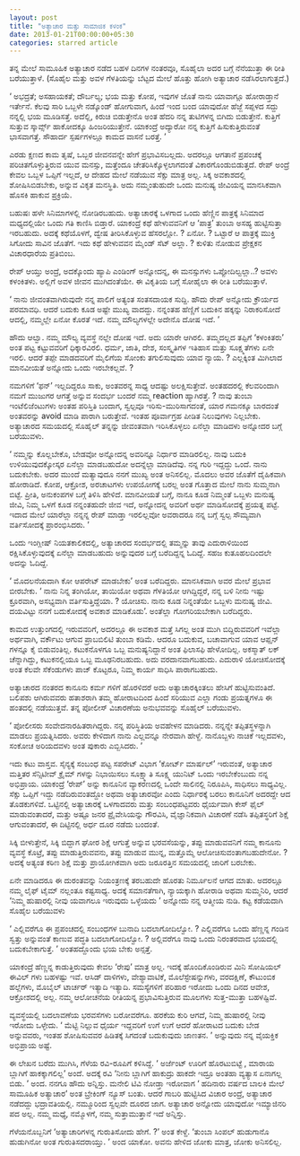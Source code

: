 ```yaml
---
layout: post
title: "ಅತ್ಯಾಚಾರ ಮತ್ತು ಸಾಮಾಜಿಕ ಕಳಂಕ"
date: 2013-01-21T00:00:00+05:30
categories: starred article
---
```

ತನ್ನ ಮೇಲೆ ಸಾಮೂಹಿಕ ಅತ್ಯಾಚಾರ ನಡೆದ ಬಹಳ ದಿನಗಳ ನಂತರವೂ, ಸೊಹೈಲಾ ಅದರ ಬಗ್ಗೆ
ನೆನೆಯುತ್ತಾ ಈ ರೀತಿ ಬರೆಯುತ್ತಾಳೆ. (ಸೊಹೈಲ ಮತ್ತು ಅವಳ ಗೆಳತಿಯನ್ನು ಬೆಟ್ಟದ ಮೇಲೆ
ಹೊತ್ತು ಹೋಗಿ ಅತ್ಯಾಚಾರ ನಡೆಸಿರಲಾಗುತ್ತದೆ.)

‘ ಅಭದ್ರತೆ; ಅಸಹಾಯಕತೆ; ದೌರ್ಬಲ್ಯ; ಭಯ ಮತ್ತು ಕೋಪ, ಇವುಗಳ ಜೊತೆ ನಾನು ಯಾವಾಗ್ಲೂ
ಹೋರಾಡ್ತಾನೆ ಇರ್ತೇನೆ. ಕೆಲವು ಸಾರಿ ಒಬ್ಬಳೇ ನಡ್ಕೊಂಡ್ ಹೋಗುವಾಗ, ಹಿಂದೆ ಇಂದ ಬಂದ
ಯಾವುದೋ ಹೆಜ್ಜೆ ಸಪ್ಪಳದ ಸದ್ದು ನನ್ನಲ್ಲಿ ಭಯ ಮೂಡಿಸತ್ತೆ. ಅದೆಲ್ಲಿ, ಕಿರುಚಿ
ಬಿಡುತ್ತೇನೊ ಅಂತ ಹೆದರಿ ನನ್ನ ತುಟಿಗಳನ್ನ ಬಿಗಿದು ಬಿಡುತ್ತೇನೆ. ಕುತ್ತಿಗೆ ಸುತ್ತುವ
ಸ್ಕಾರ್ವ್ಸ್ ಹಾಕೋದಕ್ಕೂ ಹಿಂಜರಿಯುತ್ತೇನೆ. ಯಾಕಂದ್ರೆ ಅದ್ಯಾರೋ ನನ್ನ ಕುತ್ತಿಗೆ
ಹಿಸುಕುತ್ತಿರುವಂತೆ ಭಾಸವಾಗತ್ತೆ. ಸೌಹಾರ್ದ ಸ್ಪರ್ಷಗಳಲ್ಲೂ ಕಾಮದ ವಾಸನೆ ಬರತ್ತೆ. ’
<!--more-->
ಎರಡು ಕ್ಷಣದ ಕಾಮ ತೃಷೆ, ಒಬ್ಬರ ಜೀವನವನ್ನೇ ಹೇಗೆ ಪ್ರಭಾವಿಸಬಲ್ಲದು. ಅದರಲ್ಲೂ ಆಗತಾನೆ
ಪ್ರಪಂಚಕ್ಕೆ ಪರಿಚಿತಗೊಳ್ಳುತ್ತಿರುವ ಯುವ ಮನಸ್ಸು, ಮತ್ತೆಂದೂ
ಚೇತರಿಸಿಕ್ಕೊಳ್ಳಲಾಗದಂತೆ ವಿಕಾರಗೊಂಡುಬಿಡುತ್ತದೆ. ರೇಪ್ ಅಂದ್ರೆ ಕೇವಲ ಒಬ್ಬಳ
ಒಪ್ಪಿಗೆ ಇಲ್ಲದೆ, ಆ ದೇಹದ ಮೇಲೆ ನಡೆಯುವ ಸೆಕ್ಸು ಮಾತ್ರ ಅಲ್ಲ. ಸಿಕ್ಕ ಅವಕಾಶದಲ್ಲಿ
ಶೋಷಿಸಿಬಿಡಬೇಕು, ಅನ್ನುವ ವಿಕೃತ ಮನಸ್ಥಿತಿ. ಅದು ನಮ್ಮಂತುಹುದೇ ಒಂದು ಮನುಷ್ಯ
ಜೀವಿಯನ್ನ ಮಾನಸಿಕವಾಗಿ ಹೊಸಕಿ ಹಾಕುವ ಪ್ರಕ್ರಿಯೆ.

ಬಹುಷಃ ಹಳೇ ಸಿನಿಮಾಗಳಲ್ಲಿ ನೋಡಿರಬಹುದು. ಅತ್ಯಾಚಾರಕ್ಕೆ ಒಳಗಾದ ಒಂದು ಹೆಣ್ಣಿನ
ಪಾತ್ರಕ್ಕೆ ಸಿನಿಮಾದ ಮಧ್ಯದಲ್ಲಿಯೇ ಒಂದು ಗತಿ ಕಾಣಿಸಿ ಬಿಡ್ತಾರೆ. ಯಾಕಂದ್ರೆ ಕಥೆ
ಹೇಳುವವನಿಗೆ ಆ ‘ಪಾತ್ರ’ ತುಂಬಾ ಅಸಹ್ಯ ಹುಟ್ಟಿಸುತ್ತಾ ಇರಬಹುದು. ಅದಕ್ಕೆ ಕಥೆಯೊಳಗೆ,
ದ್ವೇಷ ತೀರಿಸಿಕೊಳ್ಳುವ ಹೆಸರಲ್ಲೋ. ? ಏನೋ. ? ಒಟ್ಟಾರೆ ಆ ಪಾತ್ರಕ್ಕೆ ಮುಕ್ತಿ ಸಿಗೋದು
ಸಾವಿನ ಜೊತೆಗೆ. ಇದು ಕಥೆ ಹೇಳುವವನ ಮೈಂಡ್ ಸೆಟ್ ಅಲ್ಲಾ. ? ಕುಳಿತು ನೋಡುವ ಪ್ರೇಕ್ಷಕನ
ವಿಚಾರಧಾರೆಯ ಪ್ರತಿಬಿಂಬ.

ರೇಪ್ ಆಯ್ತು ಅಂದ್ರೆ, ಅದಕ್ಕೊಂದು ಹ್ಯಾಪಿ ಎಂಡಿಂಗ್ ಅನ್ನೋದನ್ನ, ಈ ಮನಸ್ಸುಗಳು
ಒಪ್ಪೋದಿಲ್ವಲ್ಲಾ..? ಅವಳು ಕಳಂಕಿತಳು. ಅಲ್ಲಿಗೆ ಅವಳ ಜೀವನ ಮುಗಿದಂತೆಯೇ. ಈ ವಿಕೃತಿಯ
ಬಗ್ಗೆ ಸೋಹೈಲಾ ಈ ರೀತಿ ಬರೆಯುತ್ತಾಳೆ.

‘ ನಾನು ಜೀವಂತವಾಗಿರುವುದೇ ನನ್ನ ಪಾಲಿಗೆ ಅತ್ಯಂತ ಸಂತಸದಾಯಕ ಸುದ್ದಿ. ಹೌದು ರೇಪ್
ಅನ್ನೋದು ಕ್ರೌರ್ಯದ ಪರಮಾವಧಿ. ಆದರೆ ಬದುಕು ಕೂಡ ಅಷ್ಟೇ ಮುಖ್ಯ ವಾದದ್ದು. ನನ್ನಂತಹ
ಹೆಣ್ಣಿಗೆ ಬದುಕಿನ ಹಕ್ಕನ್ನು ನಿರಾಕರಿಸೋದೆ ಆದಲ್ಲಿ, ನಮ್ಮಲ್ಲೇ ಏನೋ ಕೊರತೆ ಇದೆ.
ನಮ್ಮ ಮೌಲ್ಯಗಳಲ್ಲೇ ಅದೇನೊ ದೋಷ ಇದೆ. ’

ಹೌದು ಆಲ್ವಾ. ನಮ್ಮ ಮೌಲ್ಯ ವ್ಯವಸ್ಥೆ ನಲ್ಲೇ ದೋಷ ಇದೆ. ಅದು ಯಾರೇ ಆಗಿರಲಿ.
ತಮ್ಮದಲ್ಲದ ತಪ್ಪಿಗೆ ‘ಕಳಂಕಿತರು’ ಅಂತ ಪಟ್ಟ ಕಟ್ಟುವವರಿಗೆ ಧಿಕ್ಕಾರವಿರಲಿ. ಧರ್ಮ,
ಜಾತಿ, ದೇಶ, ಸಂಸ್ಕೃತಿಗಳ ಇತಿಹಾಸ ಮತ್ತು ಸೂಕ್ಷ್ಮತೆಗಳು ಏನೇ ಇರಲಿ. ಆದರೆ ತಪ್ಪೇ
ಮಾಡದವರಿಗೆ ಮೈಲಿಗೆಯ ಸೋಂಕು ತಗುಲಿಸುವುದು ಯಾವ ನ್ಯಾಯ. ? ಎಲ್ಲಕ್ಕಿಂತ ಮಿಗಿಲಾದ
ಮಾನವೀಯತೆ ಅನ್ನೋದು ಒಂದು ಇರಬೇಕಲ್ಲವೆ. ?

ನಮಗಳಿಗೆ ‘ಫನ್’ ಇಲ್ಲದಿದ್ದರೂ ಸಾಕು, ಅಂತವರನ್ನ ಸಾಧ್ಯ ಆದಷ್ಟು ಅಲಕ್ಷಿಸುತ್ತೇವೆ.
ಅಂತಹದರಲ್ಲಿ ಕೆಲವರಿಂದಾಗಿ ನಮಗೆ ಮುಜುಗರ ಆಗತ್ತೆ ಅನ್ನುವ ಸಂದರ್ಭ ಬಂದರೆ ನಮ್ಮ
reaction ಹ್ಯಾಗಿರತ್ತೆ. ? ನಾವು ತುಂಬಾ ಇಂಟೆಲಿಜೆಂಟುಗಳು ಅಂತಹ ಪರಿಸ್ತಿತಿ ಬಂದಾಗ,
ಸ್ವಲ್ಪವೂ ಇರಿಸು-ಮುರಿಸಾಗದಂತೆ, ಯಾರ ಗಮನಕ್ಕೂ ಬಾರದಂತೆ ಅಂತವರನ್ನು avoid ಮಾಡಿ
ಪಾರಾಗಿ ಬರುತ್ತೇವೆ. ಇಂತಹ ಪೂರ್ವಾಗ್ರಹ ಪೀಡಿತ ನಿಲುವುಗಳು ನಿಲ್ಲಬೇಕು. ಅತ್ಯಾಚಾರದ
ಸಮಯದಲ್ಲಿ ಸೊಹೈಲ್ ತನ್ನನ್ನು ಜೀವಂತವಾಗಿ ಇರಿಸಿಕೊಳ್ಳಲು ಏನೆಲ್ಲಾ ಮಾಡಿದಳು ಅನ್ನೋದರ
ಬಗ್ಗೆ ಬರೆಯುವಳು.

‘ ನಮ್ಮನ್ನು ಕೊಲ್ಲಬೇಕೊ, ಬೇಡವೋ ಅನ್ನೋದನ್ನ ಅವರಿನ್ನೂ ನಿರ್ಧಾರ ಮಾಡಿರಲಿಲ್ಲ. ನಾವು
ಬದುಕಿ ಉಳಿಯುವುದಕ್ಕೋಸ್ಕರ ಏನೆಲ್ಲಾ ಮಾಡಬಹುದೋ ಅದನ್ನೆಲ್ಲಾ ಮಾಡಿದೆವು. ನನ್ನ ಗುರಿ
ಇದ್ದದ್ದು ಒಂದೆ. ನಾನು ಬದುಕಬೇಕು. ಅದರ ಮುಂದೆ ಮತ್ಯಾವುದೂ ನನಗೆ ಮುಖ್ಯ ಅಂತ
ಅನಿಸಲಿಲ್ಲ. ಮೊದಲು ಅವರ ಜೊತೆಗೆ ದೈಹಿಕವಾಗಿ ಹೋರಾಡಿದೆ. ಕೋಪ, ಆಕ್ರೋಶ, ಅರಚಾಟಗಳು
ಉಪಯೋಗಕ್ಕೆ ಬರಲ್ಲ ಅಂತ ಗೊತ್ತಾದ ಮೇಲೆ ನಾನು ಸುಮ್ಮನಾಗಿ ಬಿಟ್ಟೆ. ಪ್ರೀತಿ, ಅನುಕಂಪಗಳ
ಬಗ್ಗೆ ತಿಳಿಸಿ ಹೇಳಿದೆ. ಮಾನವೀಯತೆ ಬಗ್ಗೆ, ನಾನೂ ಕೂಡ ನಿಮ್ಮಂತೆ ಒಬ್ಬಳು ಮನುಷ್ಯ
ಜೀವಿ, ನಿಮ್ಮ ಒಳಗೆ ಕೂಡ ನನ್ನಂತಹುದೇ ಜೀವ ಇದೆ, ಅನ್ನೋದನ್ನ ಅವರಿಗೆ ಅರ್ಥ
ಮಾಡಿಸೋದಕ್ಕೆ ಪ್ರಯತ್ನ ಪಟ್ಟೆ. ಇದಾದ ಮೇಲೆ ಯಾರೆಲ್ಲಾ ನನ್ನನ್ನ ರೇಪ್ ಮಾಡ್ತಾ
ಇರಲಿಲ್ಲವೋ ಅವರಾದರೂ ನನ್ನ ಬಗ್ಗೆ ಸ್ವಲ್ಪ ಸೌಮ್ಯವಾಗಿ ವರ್ತಿಸೋದಕ್ಕೆ
ಪ್ರಾರಂಭಿಸಿದರು. ’

ಒಂದು ಇಂಗ್ಲೀಷ್ ನಿಯತಕಾಲಿಕದಲ್ಲಿ, ಅತ್ಯಾಚಾರದ ಸಂದರ್ಭದಲ್ಲಿ ತಮ್ಮನ್ನು ತಾವು
ಎದುರಾಳಿಯಿಂದ ರಕ್ಷಿಸಿಕೊಳ್ಳುವುದಕ್ಕೆ ಏನೆಲ್ಲಾ ಮಾಡಬಹುದು ಅನ್ನುವುದರ ಬಗ್ಗೆ
ಬರೆದಿದ್ದನ್ನ ಓದಿದ್ದೆ. ಸಹಜ ಕುತೂಹಲದಿಂದಲೇ ಅದನ್ನು ಓದಿದ್ದೆ.

‘ ಮೊದಲನೆಯದಾಗಿ ಕೋ ಆಪರೇಟ್ ಮಾಡಬೇಕು’ ಅಂತ ಬರೆದಿದ್ದರು. ಮಾನಸಿಕವಾಗಿ ಅವರ ಮೇಲೆ
ಪ್ರಭಾವ ಬೀರಬೇಕು. ‘ ನಾನು ನಿನ್ನ ತಂಗಿಯೋ, ತಾಯಿಯೋ ಅಥವಾ ಗೆಳತಿಯೋ ಆಗಿದ್ದಿದ್ದರೆ,
ನನ್ನ ಬಳಿ ನೀನು ಇಷ್ಟು ಕ್ರೂರವಾಗಿ, ಅಸಭ್ಯವಾಗಿ ವರ್ತಿಸುತ್ತಿದ್ದೆಯಾ. ? ಯೋಚಿಸು.
ನಾನು ಕೂಡ ನಿನ್ನಂತೆಯೇ ಒಬ್ಬಳು ಮನುಷ್ಯ ಜೀವಿ. ದಯವಿಟ್ಟು ನನಗೆ ಬದುಕೋದಕ್ಕೆ ಅವಕಾಶ
ಮಾಡಿಕೊಡು’. ಅಂತೆಲ್ಲಾ ಗೋಗರಿಯಬೇಕಾಗಿ ಬರೆದಿದ್ದರು.

ಕಾಮದ ಉತ್ತುಂಗದಲ್ಲಿ ಇರುವವರಿಗೆ, ಅದರಲ್ಲೂ ಈ ಅವಕಾಶ ಮತ್ತೆ ಸಿಗಲ್ಲ ಅಂತ ಮುಗಿ
ಬಿದ್ದಿರುವವರಿಗೆ ಇವೆಲ್ಲಾ ಅರ್ಥವಾಗಿ, ವರ್ಕೌಟು ಆಗುವ ಪ್ರಾಬಬಿಲಿಟಿ ತುಂಬಾ ಕಡಿಮೆ.
ಆದರೂ ಬದುಕುವ, ಬಚಾವಾಗುವ ಯಾವ ಆಪ್ಷನ್ ಗಳನ್ನೂ ಕೈ ಬಿಡುವಂತಿಲ್ಲ. ಕಟುಕನೊಳಗೂ ಒಬ್ಬ
ಮನುಷ್ಯನಿದ್ದಾನೆ ಅಂತ ಫಿಲಾಸಫಿ ಹೇಳೋದಿಲ್ಲ. ಅಕಸ್ಮಾತ್ ಲಕ್ ಚೆನ್ನಾಗಿದ್ದು,
ಕಟುಕನಲ್ಲಿಯೂ ಒಬ್ಬ ಮೂಢನಿರಬಹುದು. ಅದು ವರದಾನವಾಗಬಹುದು. ಎದುರಾಳಿ ಯೋಚಿಸೋದಕ್ಕೆ ಅಂತ
ಕೆಲವೇ ಸೆಕೆಂಡುಗಳು ಪಾಜ್ ಕೊಟ್ಟರೂ, ನಿಮ್ಮ ಕಾರ್ಯ ಸಾಧಿಸಿ ಪಾರಾಗಬಹುದು.

ಅತ್ಯಾಚಾರದ ನಂತರದ ಕಾನೂನು ಕರ್ಮ ಗಳಿಗೆ ಹೊರಳಿದರೆ ಅದು ಅತ್ಯಾಚಾರಕ್ಕಿಂತಲು ಹೇಸಿಗೆ
ಹುಟ್ಟಿಸುವಂತಿದೆ. ಬಲಿಪಶು ಆಗಿರುವವರು ಹತಾಶರಾಗಿ ತಮ್ಮ ಹೋರಾಟದಿಂದ ಹಿಂದೆ ಸರಿಯುವ
ಎಲ್ಲಾ ಗಂಡು ಪ್ರಯತ್ನಗಳೂ ಈ ಹಂತದಲ್ಲಿ ನಡೆಯುತ್ತವೆ. ತನ್ನ ಪೋಲೀಸ್ ವಿಚಾರಣೆಯ
ಅನುಭವವನ್ನು ಸೊಹೈಲ್ ಬರೆಯುವಳು.

‘ ಪೋಲೀಸರು ಸಂವೇದನಾರಹಿತರಾಗಿದ್ದರು. ನನ್ನ ಪರಿಸ್ಥಿತಿಯ ಅವಹೇಳನ ಮಾಡಿದರು. ನನ್ನನ್ನೇ
ತಪ್ಪಿತಸ್ಥಳನ್ನಾಗಿ ಮಾಡಲು ಪ್ರಯತ್ನಿಸಿದರು. ಅವರು ಕೇಳಿದಾಗ ನಾನು ಎಲ್ಲವನ್ನೂ
ನೇರವಾಗಿ ಹೇಳ್ದೆ. ನಾನೊಬ್ಬಳು ನಾಚಿಕೆ ಇಲ್ಲದವಳು, ಸಂಕೋಚ ಅರಿಯದವಳು ಅಂತ ಪುಕಾರು
ಎಬ್ಬಿಸಿದರು. ’

ಇದು ಕಟು ವಾಸ್ತವ. ಸೈನ್ಯಕ್ಕೆ ಸಂಬಂಧ ಪಟ್ಟ ಸಪರೇಟ್ ವಿಭಾಗ ‘ಕೋರ್ಟ್ ಮಾರ್ಷಲ್’
ಇರುವಂತೆ, ಅತ್ಯಾಚಾರ ಮತ್ತಿತರ ಸೆನ್ಸಿಟೀವ್ ಕ್ರೈಮ್ ಗಳನ್ನು ನಿಭಾಯಿಸಲು ಸೂಕ್ಷ್ಮಾತಿ
ಸೂಕ್ಷ್ಮ ಯುನಿಟ್ ಒಂದು ಇರಬೇಕೆಂಬುದು ನನ್ನ ಅಭಿಪ್ರಾಯ. ಯಾಕಂದ್ರೆ ‘ರೇಪ್’ ಅನ್ನು
ಕಾನೂನಿನ ವ್ಯಾಕರಣದಲ್ಲಿ ಒಂದೇ ಸಾಲಿನಲ್ಲಿ ನಿರೂಪಿಸಿ, ಸಾಧಿಸಲು ಸಾಧ್ಯವಿಲ್ಲ. ಸೆಕ್ಸು
ಒಪ್ಪಿಗೆ ಇದ್ದು ನಡೆದಿರುವಂತದ್ದೋ ಅಥವಾ ಅತ್ಯಾಚಾರವೋ ಎಂದು ನಿರ್ಧಾರಕ್ಕೆ ಬರಲು
ಕಾನೂನಿಗೆ ಅದರದ್ದೇ ಆದ ತೊಡಕುಗಳಿವೆ. ಒಟ್ಟಿನಲ್ಲಿ ಅತ್ಯಾಚಾರಕ್ಕೆ ಒಳಗಾದವರು ಮತ್ತು
ಸಂಬಂಧಪಟ್ಟವರು ಧೈರ್ಯವಾಗಿ ಕೇಸ್ ಫೈಲ್ ಮಾಡುವಂತಾದರೆ, ಮತ್ತು ಅಷ್ಟೂ ಜನರ
ಪ್ರೈವೇಸಿಯನ್ನು ಗೌರವಿಸಿ, ವೈಜ್ಞಾನಿಕವಾಗಿ ವಿಚಾರಣೆ ನಡೆಸಿ ತಪ್ಪಿತಸ್ಥರಿಗೆ ಶಿಕ್ಷೆ
ಆಗುವಂತಾದರೆ, ಈ ದಿಟ್ಟಿನಲ್ಲಿ ಅರ್ಧ ದೂರ ನಡೆದು ಬಂದಂತೆ.

ಸಿಕ್ಕಿ ಬೀಳುತ್ತೇನೆ, ಸಿಕ್ಕಿ ಬಿದ್ದಾಗ ಘೋರ ಶಿಕ್ಷೆ ಆಗುತ್ತೆ ಅನ್ನುವ ಭರವಸೆಯನ್ನು,
ತಪ್ಪು ಮಾಡುವವನಿಗೆ ನಮ್ಮ ಕಾನೂನು ವ್ಯವಸ್ಥೆ ಕೊಟ್ರೆ, ತಪ್ಪು ಮಾಡುತ್ತಿರುವವನು,
ತಪ್ಪು ಮಾಡುವ ಮುನ್ನ, ಮತ್ತೊಮ್ಮೆ ಆಲೋಚಿಸುವಂತಾಗಬಹುದೇನೋ. ? ಅದಕ್ಕೆ ಅತ್ಯಂತ ಕಠಿಣ
ಶಿಕ್ಷೆ ಮತ್ತು ಪ್ರಾಯೋಗಿಕವಾಗಿ ಅದು ಜರೂರತ್ತಿನ ಸಮಯದಲ್ಲಿ ಜಾರಿಗೆ ಬರಬೇಕು.

ಏನೇ ಮಾಡಿದರೂ ಈ ದುರಂತವನ್ನು ನಿಯಂತ್ರಣಕ್ಕೆ ತರಬಹುದೇ ಹೊರತು ನಿರ್ಮೂಲನೆ ಆಗದ ಮಾತು.
ಅದರಲ್ಲೂ ನಮ್ಮ ಲೈಫ್ ಟೈಮ್ ನಲ್ಲಂತೂ ಕಷ್ಟಸಾಧ್ಯ. ಅದಕ್ಕೆ ಸಮಾನತೆಗಾಗಿ, ನ್ಯಾಯಕ್ಕಾಗಿ
ಹೋರಾಡಿ ಅಥವಾ ಸುಮ್ಮನಿರಿ, ಆದರೆ ‘ನಿಮ್ಮ ಹುಷಾರಲ್ಲಿ ನೀವು ಯವಾಗಲೂ ಇರುವುದು
ಒಳ್ಳೆಯದು ’ ಅನ್ನೋದು ನನ್ನ ಆತ್ಮೀಯ ನುಡಿ. ಕಟ್ಟ ಕಡೆಯದಾಗಿ ಸೊಹೈಲ ಬರೆಯುವಳು

‘ ಎಲ್ಲಿವರೆಗೂ ಈ ಪ್ರಪಂಚದಲ್ಲಿ ಸಂಬಂಧಗಳ ಬುನಾದಿ ಬದಲಾಗೋದಿಲ್ವೋ. ? ಎಲ್ಲಿವರೆಗೂ
ಒಂದು ಹೆಣ್ಣನ್ನ ಗಂಡಿನ ಸ್ವತ್ತು ಅನ್ನುವಂತೆ ಕಾಣುವ ಪದ್ಧತಿ ಬದಲಾಗೋದಿಲ್ವೋ. ?
ಅಲ್ಲಿವರೆಗೂ ನಾವು ಒಂದು ನಿರಂತರವಾದ ಭಯದಲ್ಲಿ ಬದುಕಬೇಕಾಗುತ್ತೆ. ’ ಅಂತಹದ್ದೊಂದು ಭಯ
ಬೇಕು ಅನ್ಸತ್ತೆ.

ಯಾಕಂದ್ರೆ ಹೆಣ್ಣನ್ನ ಕಾಡುತ್ತಿರುವುದು ಕೇವಲ ‘ರೇಪು’ ಮಾತ್ರ ಅಲ್ಲ. ಇದಕ್ಕೆ
ಹೊಂದಿಕೊಂಡಿರುವ ಮಿನಿ ಸೋಷಿಯಲ್ ಈವಿಲ್ ಗಳು ಬಹಳಷ್ಟು ಇವೆ. ಆಸಿಡ್ ದಾಳಿಗಳು,
ವೇಶ್ಯಾವಾಟಿಕೆ, ಮೊಲೆಸ್ಟೇಷನ್ನುಗಳು, ವರದಕ್ಷಿಣೆ, ಕೌಟುಂಬಿಕ ಹಲ್ಲೆಗಳು, ಮೊಬೈಲ್
ಟಾರ್ಚರ್ ಇತ್ಯಾದಿ ಇತ್ಯಾದಿ. ಸಮಸ್ಯೆಗಳಿಗೆ ಪರಿಹಾರ ಇರೋದು ಒಂದು ದಿನದ ಆವೇಶ,
ಆಕ್ರೋಶದಲ್ಲಿ ಅಲ್ಲ. ನಮ್ಮ ಆಲೋಚನೆಯ ರೀತಿಯನ್ನ ಪ್ರಭಾವಿಸುತ್ತಿರುವ ಮೂಲಗಳು
ಸುತ್ತ-ಮುತ್ತಾ ಬಹಳಷ್ಟಿವೆ.

ವ್ಯವಸ್ಥೆಯಲ್ಲಿ ಬದಲಾವಣೆಯ ಭರವಸೆಗಳು ಬರೋವರೆಗೂ. ಹರಕೆಯ ಕುರಿ ಆಗದೆ, ನಿಮ್ಮ
ಹುಷಾರಲ್ಲಿ ನೀವು ಇರೋದು ಒಳ್ಳೇದು. ‘ ಮೆಟ್ಟಿ ನಿಲ್ಲುವ ಧೈರ್ಯ ಇದ್ದವರಿಗೆ ಉಗೆ ಉಗೆ
ಆದರೆ ಹೋರಾಟದ ಬದುಕು ಬೇಡ ಅನ್ನುವವರು, ಇಂತಹ ಶೋಷಿಸುವವರ ಹಿಡಿತಕ್ಕೆ ಸಿಗದಂತೆ
ಬದುಕುವುದು ಜಾಣತನ. ’ ಅನ್ನುವುದು ನನ್ನ ವೈಯಕ್ತಿಕ ಅಭಿಪ್ರಾಯ ಅಷ್ಟೆ.

ಈ ಲೇಖನ ಬರೆದು ಮುಗಿಸಿ, ಗೆಳೆಯ ರವಿ-ರೂಪಿಗೆ ಕಳಿಸಿದ್ದೆ. ‘ ಅರ್ಜೆಂಟ್ ಊರಿಗೆ
ಹೊರಟುಬಿಟ್ಟೆ , ಮಾರಾಯ ಬ್ಲಾಗಿಗೆ ಹಾಕಕ್ಕಾಗಲಿಲ್ಲ’ ಅಂದೆ. ಅದಕ್ಕೆ ರವಿ ‘ನೀನು
ಬ್ಲಾಗಿಗೆ ಹಾಕುದ್ರು ಹಾಕದೇ ಇದ್ರೂ ಅಂತಹಾ ವ್ಯತ್ಯಾಸ ಏನಾಗಲ್ಲ ಬಿಡು. ’ ಅಂದ. ನನಗೂ
ಹೌದು ಅನ್ನಿಸ್ತು. ಮನೇಲಿ ಟಿವಿ ನೋಡ್ತಾ ಇರೋವಾಗ ‘ ಹದಿನಾರು ವರ್ಷದ ಬಾಲಕಿ ಮೇಲೆ
ಸಾಮೂಹಿಕ ಅತ್ಯಾಚಾರ’ ಅಂತ ಬ್ರೇಕಿಂಗ್ ನ್ಯೂಸ್ ಬಂತು. ಆದರೆ ಗಾಬರಿ ಹುಟ್ಟಿಸಿದ ವಿಚಾರ
ಅಂದ್ರೆ, ಅತ್ಯಾಚಾರ ನಡೆದದ್ದು ಭದ್ರಾವತಿಯಲ್ಲಿ. ನಮ್ಮೂರಿಂದ ಸ್ವಲ್ಪವೇ ದೂರದ ಜಾಗ.
ಅತ್ಯಾಚಾರ ಅನ್ನೋದು ಯಾವುದೋ ಇಮ್ಯಾಜಿನರಿ ಪದ ಅಲ್ಲ. ನಮ್ಮ ಮಧ್ಯೆ, ನಮ್ಮೊಳಗೆ, ನಮ್ಮ
ಸುತ್ತಾಮುತ್ತಾನೆ ಇದೆ ಅನ್ನಿಸ್ತು.

ಗೆಳೆಯನೊಬ್ಬನಿಗೆ ‘ಅತ್ಯಾಚಾರಿಗಳನ್ನ ಗುರುತಿಸೋದು ಹೇಗೆ. ?’ ಅಂತ ಕೇಳ್ದೆ. ‘ತುಂಬಾ
ಸಿಂಪಲ್ ಹುಡುಗಾನೊ ಹುಡುಗಿನೋ ಅಂತ ಗುರುತಿಸದರಾಯ್ತು. ’ ಅಂದ ಯಾಕೋ. ಅವನು ಹೇಳಿದ ಜೋಕು
ಮಾತ್ರ, ಜೋಕು ಅನಿಸಲಿಲ್ಲ.